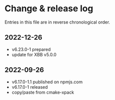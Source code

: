 # Change & release log

Entries in this file are in reverse chronological order.

## 2022-12-26

* v6.23.0-1 prepared
* update for XBB v5.0.0

## 2022-09-26

* v6.17.0-1.1 published on npmjs.com
* v6.17.0-1 released
* copy/paste from cmake-xpack
